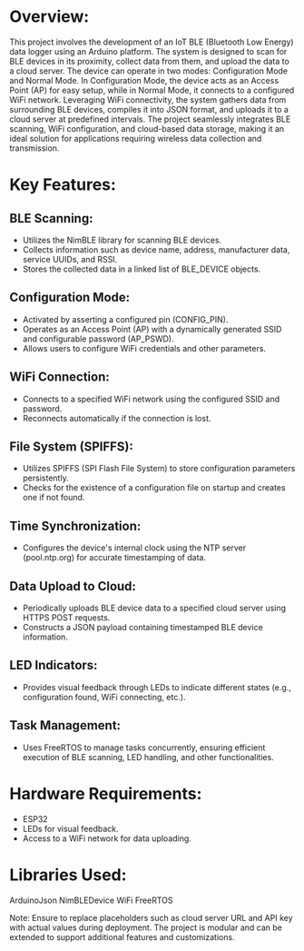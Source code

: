 # Overview:
This project involves the development of an IoT BLE (Bluetooth Low Energy) data logger using an Arduino platform. The system is designed to scan for BLE devices in its proximity, collect data from them, and upload the data to a cloud server. The device can operate in two modes: Configuration Mode and Normal Mode. In Configuration Mode, the device acts as an Access Point (AP) for easy setup, while in Normal Mode, it connects to a configured WiFi network. Leveraging WiFi connectivity, the system gathers data from surrounding BLE devices, compiles it into JSON format, and uploads it to a cloud server at predefined intervals. The project seamlessly integrates BLE scanning, WiFi configuration, and cloud-based data storage, making it an ideal solution for applications requiring wireless data collection and transmission.

# Key Features:

## BLE Scanning:

* Utilizes the NimBLE library for scanning BLE devices.
* Collects information such as device name, address, manufacturer data, service UUIDs, and RSSI.
* Stores the collected data in a linked list of BLE_DEVICE objects.

## Configuration Mode:

* Activated by asserting a configured pin (CONFIG_PIN).
* Operates as an Access Point (AP) with a dynamically generated SSID and configurable password (AP_PSWD).
*  Allows users to configure WiFi credentials and other parameters.

## WiFi Connection:

*  Connects to a specified WiFi network using the configured SSID and password.
*  Reconnects automatically if the connection is lost.

## File System (SPIFFS):

*  Utilizes SPIFFS (SPI Flash File System) to store configuration parameters persistently.
*  Checks for the existence of a configuration file on startup and creates one if not found.

## Time Synchronization:

*  Configures the device's internal clock using the NTP server (pool.ntp.org) for accurate timestamping of data.

## Data Upload to Cloud:

*  Periodically uploads BLE device data to a specified cloud server using HTTPS POST requests.
*  Constructs a JSON payload containing timestamped BLE device information.

## LED Indicators:

*  Provides visual feedback through LEDs to indicate different states (e.g., configuration found, WiFi connecting, etc.).

## Task Management:

*  Uses FreeRTOS to manage tasks concurrently, ensuring efficient execution of BLE scanning, LED handling, and other functionalities.

# Hardware Requirements:

*  ESP32
*  LEDs for visual feedback.
*  Access to a WiFi network for data uploading.

# Libraries Used:

ArduinoJson
NimBLEDevice
WiFi
FreeRTOS

Note: Ensure to replace placeholders such as cloud server URL and API key with actual values during deployment. The project is modular and can be extended to support additional features and customizations.
